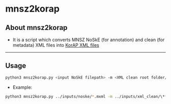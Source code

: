 # mnsz2korap

## About mnsz2korap

- It is a script which converts MNSZ NoSkE (for annotation) and clean (for metadata) XML files into [KorAP XML files](https://github.com/KorAP/KorAP-XML-Krill#about-korap-xml)

***

## Usage

```bash
python3 mnsz2korap.py <input NoSkE filepath> -m <XML clean root folder/\**/\*.xml> -d <output folder> -b <backup filepath> -c <start a new conversion>
```

- Example:
```bash
python3 mnsz2korap.py ../inputs/noske/*.mxml -m ../inputs/xml_clean/\**/\*.xml -d ../MNSZ -b ./backup.txt -c
```